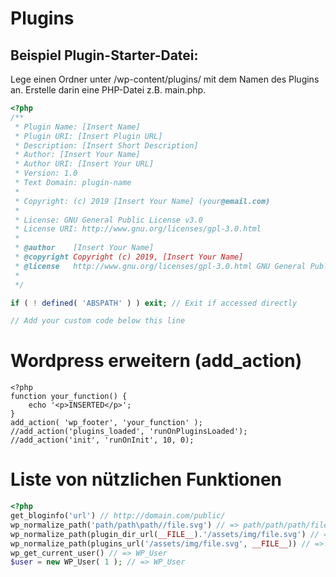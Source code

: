 # Plugins

## Beispiel Plugin-Starter-Datei:

Lege einen Ordner unter /wp-content/plugins/ mit dem Namen des Plugins an. Erstelle darin eine PHP-Datei z.B. main.php.

```php
<?php
/**
 * Plugin Name: [Insert Name]
 * Plugin URI: [Insert Plugin URL]
 * Description: [Insert Short Description]
 * Author: [Insert Your Name]
 * Author URI: [Insert Your URL]
 * Version: 1.0
 * Text Domain: plugin-name
 *
 * Copyright: (c) 2019 [Insert Your Name] (your@email.com)
 *
 * License: GNU General Public License v3.0
 * License URI: http://www.gnu.org/licenses/gpl-3.0.html
 *
 * @author    [Insert Your Name]
 * @copyright Copyright (c) 2019, [Insert Your Name]
 * @license   http://www.gnu.org/licenses/gpl-3.0.html GNU General Public License v3.0
 *
 */

if ( ! defined( 'ABSPATH' ) ) exit; // Exit if accessed directly

// Add your custom code below this line
```


# Wordpress erweitern (add_action)



```
<?php
function your_function() {
    echo '<p>INSERTED</p>';
}
add_action( 'wp_footer', 'your_function' );
//add_action('plugins_loaded', 'runOnPluginsLoaded');
//add_action('init', 'runOnInit', 10, 0);
```

# Liste von nützlichen Funktionen

```php
<?php
get_bloginfo('url') // http://domain.com/public/
wp_normalize_path('path/path\path//file.svg') // => path/path/path/file.svg
wp_normalize_path(plugin_dir_url(__FILE__).'/assets/img/file.svg') // => /wp-content/plugins/assets/img/file.svg
wp_normalize_path(plugins_url('/assets/img/file.svg', __FILE__)) // => /wp-content/plugins/assets/img/file.svg
wp_get_current_user() // => WP_User
$user = new WP_User( 1 ); // => WP_User
```
